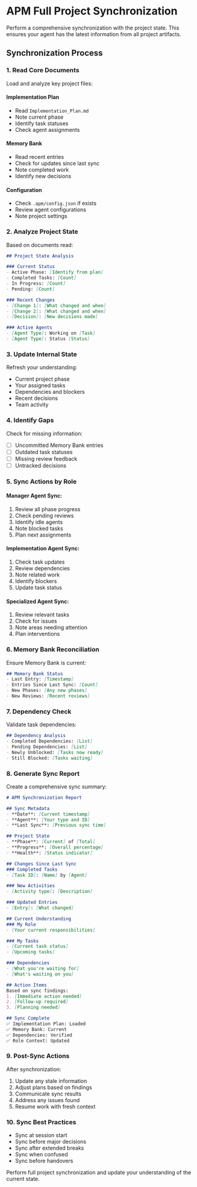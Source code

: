 # APM Full Project Synchronization

Perform a comprehensive synchronization with the project state. This ensures your agent has the latest information from all project artifacts.

## Synchronization Process

### 1. Read Core Documents

Load and analyze key project files:

#### Implementation Plan
- Read `Implementation_Plan.md`
- Note current phase
- Identify task statuses
- Check agent assignments

#### Memory Bank
- Read recent entries
- Check for updates since last sync
- Note completed work
- Identify new decisions

#### Configuration
- Check `.apm/config.json` if exists
- Review agent configurations
- Note project settings

### 2. Analyze Project State

Based on documents read:

```markdown
## Project State Analysis

### Current Status
- Active Phase: [Identify from plan]
- Completed Tasks: [Count]
- In Progress: [Count]
- Pending: [Count]

### Recent Changes
- [Change 1]: [What changed and when]
- [Change 2]: [What changed and when]
- [Decision]: [New decisions made]

### Active Agents
- [Agent Type]: Working on [Task]
- [Agent Type]: Status [Status]
```

### 3. Update Internal State

Refresh your understanding:
- Current project phase
- Your assigned tasks
- Dependencies and blockers
- Recent decisions
- Team activity

### 4. Identify Gaps

Check for missing information:
- [ ] Uncommitted Memory Bank entries
- [ ] Outdated task statuses
- [ ] Missing review feedback
- [ ] Untracked decisions

### 5. Sync Actions by Role

#### Manager Agent Sync:
1. Review all phase progress
2. Check pending reviews
3. Identify idle agents
4. Note blocked tasks
5. Plan next assignments

#### Implementation Agent Sync:
1. Check task updates
2. Review dependencies
3. Note related work
4. Identify blockers
5. Update task status

#### Specialized Agent Sync:
1. Review relevant tasks
2. Check for issues
3. Note areas needing attention
4. Plan interventions

### 6. Memory Bank Reconciliation

Ensure Memory Bank is current:
```markdown
## Memory Bank Status
- Last Entry: [Timestamp]
- Entries Since Last Sync: [Count]
- New Phases: [Any new phases]
- New Reviews: [Recent reviews]
```

### 7. Dependency Check

Validate task dependencies:
```markdown
## Dependency Analysis
- Completed Dependencies: [List]
- Pending Dependencies: [List]
- Newly Unblocked: [Tasks now ready]
- Still Blocked: [Tasks waiting]
```

### 8. Generate Sync Report

Create a comprehensive sync summary:

```markdown
# APM Synchronization Report

## Sync Metadata
- **Date**: [Current timestamp]
- **Agent**: [Your type and ID]
- **Last Sync**: [Previous sync time]

## Project State
- **Phase**: [Current] of [Total]
- **Progress**: [Overall percentage]
- **Health**: [Status indicator]

## Changes Since Last Sync
### Completed Tasks
- [Task ID]: [Name] by [Agent]

### New Activities
- [Activity type]: [Description]

### Updated Entries
- [Entry]: [What changed]

## Current Understanding
### My Role
- [Your current responsibilities]

### My Tasks
- [Current task status]
- [Upcoming tasks]

### Dependencies
- [What you're waiting for]
- [What's waiting on you]

## Action Items
Based on sync findings:
1. [Immediate action needed]
2. [Follow-up required]
3. [Planning needed]

## Sync Complete
✅ Implementation Plan: Loaded
✅ Memory Bank: Current
✅ Dependencies: Verified
✅ Role Context: Updated
```

### 9. Post-Sync Actions

After synchronization:
1. Update any stale information
2. Adjust plans based on findings
3. Communicate sync results
4. Address any issues found
5. Resume work with fresh context

### 10. Sync Best Practices

- Sync at session start
- Sync before major decisions
- Sync after extended breaks
- Sync when confused
- Sync before handovers

Perform full project synchronization and update your understanding of the current state.